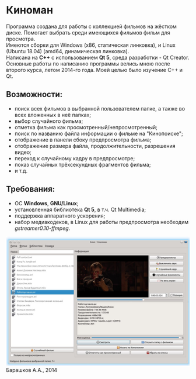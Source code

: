 # Киноман
Программа создана для работы с коллекцией фильмов на жёстком диске. Помогает выбрать среди имеющихся фильмов фильм для просмотра.  
Имеются сборки для Windows (x86, статическая линковка), и  Linux (Ubuntu 18.04) (amd64, динамическая линковка).  
Написана на **C++** с использованием **Qt 5**, среда разработки - Qt Creator.  
Основные работы по написанию программы велись мною после второго курса, летом 2014-го года. Моей целью было изучение C++ и Qt.  
## Возможности:  
- поиск всех фильмов в выбранной пользователем папке, а также во всех вложенных в неё папках;
- выбор случайного фильма;
- отметка фильма как просмотренный/непросмотренный;
- поиск по названию файла информации о фильме на "Кинопоиске";
- отображение в панели сбоку предпросмотра фильма;
- отображение размера файла, продолжительности, разрешения видео;
- переход к случайному кадру в предпросмотре;
- показ случайных трёхсекундных фрагментов фильма;  
- и т.д.  

## Требования:  
- ОС **Windows**, **GNU/Linux**;  
- установленная библиотека **Qt 5**, в т.ч. Qt Multimedia;
- поддержка аппаратного ускорения;
- набор медиакодеков, в Linux для работы предпросмотра необходим *gstreamer0.10-ffmpeg*.  

![Screenshot](screen.png)  
Барашков А.А., 2014
